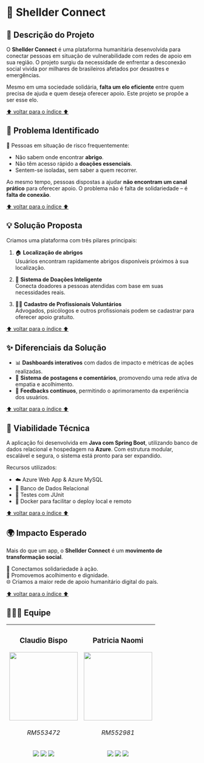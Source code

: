 
# 🐚 Shellder Connect

## 📌 Descrição do Projeto

O **Shellder Connect** é uma plataforma humanitária desenvolvida para conectar pessoas em situação de vulnerabilidade com redes de apoio em sua região. O projeto surgiu da necessidade de enfrentar a desconexão social vivida por milhares de brasileiros afetados por desastres e emergências.  

Mesmo em uma sociedade solidária, **falta um elo eficiente** entre quem precisa de ajuda e quem deseja oferecer apoio. Este projeto se propõe a ser esse elo.


[:arrow_up: voltar para o índice :arrow_up:](#-índice)
## 🧩 Problema Identificado

🚨 Pessoas em situação de risco frequentemente:

- Não sabem onde encontrar **abrigo**.
- Não têm acesso rápido a **doações essenciais**.
- Sentem-se isoladas, sem saber a quem recorrer.

Ao mesmo tempo, pessoas dispostas a ajudar **não encontram um canal prático** para oferecer apoio. O problema não é falta de solidariedade – é **falta de conexão**.


[:arrow_up: voltar para o índice :arrow_up:](#-índice)
## 💡 Solução Proposta

Criamos uma plataforma com três pilares principais:

1. 🏠 **Localização de abrigos**  
   Usuários encontram rapidamente abrigos disponíveis próximos à sua localização.

2. 🎁 **Sistema de Doações Inteligente**  
   Conecta doadores a pessoas atendidas com base em suas necessidades reais.

3. 👩‍⚕️ **Cadastro de Profissionais Voluntários**  
   Advogados, psicólogos e outros profissionais podem se cadastrar para oferecer apoio gratuito.

[:arrow_up: voltar para o índice :arrow_up:](#-índice)
## ✨ Diferenciais da Solução

- 📊 **Dashboards interativos** com dados de impacto e métricas de ações realizadas.
- 💬 **Sistema de postagens e comentários**, promovendo uma rede ativa de empatia e acolhimento.
- 🧠 **Feedbacks contínuos**, permitindo o aprimoramento da experiência dos usuários.

[:arrow_up: voltar para o índice :arrow_up:](#-índice)
## 🚀 Viabilidade Técnica

A aplicação foi desenvolvida em **Java com Spring Boot**, utilizando banco de dados relacional e hospedagem na **Azure**. Com estrutura modular, escalável e segura, o sistema está pronto para ser expandido.

Recursos utilizados:

- ☁️ Azure Web App & Azure MySQL
- 🐘 Banco de Dados Relacional
- 🧪 Testes com JUnit
- 🐳 Docker para facilitar o deploy local e remoto

[:arrow_up: voltar para o índice :arrow_up:](#-índice)
## 🌍 Impacto Esperado

Mais do que um app, o **Shellder Connect** é um **movimento de transformação social**.

💙 Conectamos solidariedade à ação.  
🛟 Promovemos acolhimento e dignidade.  
🌐 Criamos a maior rede de apoio humanitário digital do país.

[:arrow_up: voltar para o índice :arrow_up:](#-índice)
## 🧑‍🤝‍🧑 Equipe

| <h3>Claudio Bispo</h3><img src="https://avatars.githubusercontent.com/u/110735259?v=4" width=180px> <h6>RM553472</h6> <a href="https://github.com/claubis"><img src="https://img.shields.io/badge/github-%23121011.svg?style=for-the-badge&logo=github&logoColor=white"></a> <a href="https://www.linkedin.com/in/claudiosbispo"><img src="https://img.shields.io/badge/linkedin-%230077B5.svg?style=for-the-badge&logo=linkedin&logoColor=white"></a> <a href="https://www.instagram.com/_claudiobispo/"><img src="https://img.shields.io/badge/Instagram-%23E4405F.svg?style=for-the-badge&logo=Instagram&logoColor=white"></a>|<h3>Patricia Naomi</h3> <img src="https://avatars.githubusercontent.com/u/132932532?v=4" width=180px><h6>RM552981</h6> <a href="https://github.com/patinaomi"><img src="https://img.shields.io/badge/github-%23121011.svg?style=for-the-badge&logo=github&logoColor=white"></a> <a href="https://www.linkedin.com/in/patinaomi/"><img src="https://img.shields.io/badge/linkedin-%230077B5.svg?style=for-the-badge&logo=linkedin&logoColor=white"></a> <a href="https://www.instagram.com/naomipati/"><img src="https://img.shields.io/badge/Instagram-%23E4405F.svg?style=for-the-badge&logo=Instagram&logoColor=white"></a>|
|--|--|
